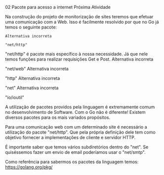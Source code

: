 02
Pacote para acesso a internet
Próxima Atividade

Na construção do projeto de monitorização de sites teremos que efetuar uma comunicação com a Web. Isso é facilmente resolvido por que no Go já temos o seguinte pacote:

    Alternativa incorreta

    "net/http"

"net/http" é pacote mais específico à nossa necessidade. Já que nele temos funções para realizar requisições Get e Post.
Alternativa incorreta

"net/web"
Alternativa incorreta

"http"
Alternativa incorreta

"net"
Alternativa incorreta

"io/ioutil"

A utilização de pacotes providos pela linguagem é extremamente comum no desenvolvimento de Software. Com o Go não é diferente! Existem diversos pacotes para os mais variados propósitos.

Para uma comunicação web com um determinado site é necessário a utilização do pacote "net/http". Que pela própria definição dele tem como objetivo fornecer a implementações de cliente e servidor HTTP.

É importante saber que temos vários subdiretórios dentro do "net". Se quiséssemos fazer um envio de email poderíamos usar o "net/smtp".

Como referência para sabermos os pacotes da linguagem temos: https://golang.org/pkg/
